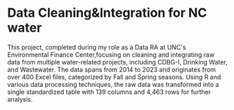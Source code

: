 # Data Cleaning&Integration for NC water
This project, completed during my role as a Data RA at UNC's Environmental Finance Center,focusing on cleaning and integrating raw data from multiple water-related projects, including CDBG-I, Drinking Water, and Wastewater. The data spans from 2014 to 2023 and originates from over 400 Excel files, categorized by Fall and Spring seasons. Using R and various data processing techniques, the raw data was transformed into a single standardized table with 139 columns and 4,463 rows for further analysis.
